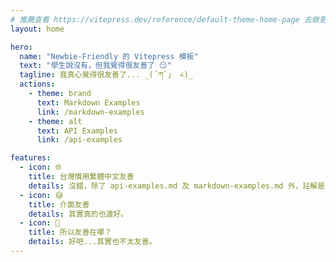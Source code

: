 ```yaml
---
# 推薦查看 https://vitepress.dev/reference/default-theme-home-page 去做更細部的設定
layout: home

hero:
  name: "Newbie-Friendly 的 Vitepress 模板"
  text: "學生說沒有，但我覺得很友善了 😏"
  tagline: 我真心覺得很友善了... _(´ཀ`」 ∠)_
  actions:
    - theme: brand
      text: Markdown Examples
      link: /markdown-examples
    - theme: alt
      text: API Examples
      link: /api-examples

features:
  - icon: 🌐
    title: 台灣慣用繁體中文友善
    details: 沒錯，除了 api-examples.md 及 markdown-examples.md 外，註解是中文的。
  - icon: 😅
    title: 介面友善
    details: 其實真的也還好。
  - icon: 🤨
    title: 所以友善在哪？
    details: 好吧...其實也不太友善。
---
```


